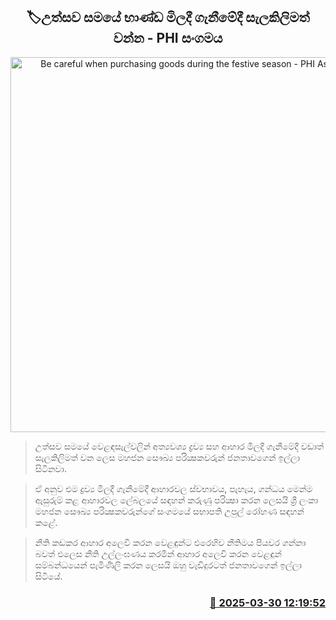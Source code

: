 <p align='center'><b><h2 align='center' title='Be careful when purchasing goods during the festive season - PHI Association'>🏷උත්සව සමයේ භාණ්ඩ මිලදී ගැනීමේදී සැලකිලිමත් ‍වන්න - PHI සංගමය</h2></b></p>
<p align='center'><img src='https://helakuru.sgp1.cdn.digitaloceanspaces.com/esana/images/lib/upul-rohana[1].jpg' width='600' alt='Be careful when purchasing goods during the festive season - PHI Association'></p>

> උත්සව සමයේ වෙළඳසැල්වලින් අත්‍යවශ්‍ය ද්‍රව්‍ය සහ ආහාර මිලදී ගැනීමේදී වඩාත් සැලකිලිමත් වන ලෙස මහජන සෞඛ්‍ය පරික්‍ෂකවරුන් ජනතාවගෙන් ඉල්ලා සිටිනවා.

> ඒ අනුව එම ද්‍රව්‍ය මිලදී ගැනීමේදී ආහාරවල ස්වභාවය, පැහැය, ගන්ධය මෙන්ම ඇසුරුම් කළ ආහාරවල ලේබලයේ සඳහන් කරුණු පරික්‍ෂා කරන ලෙසයි ශ්‍රී ලංකා මහජන සෞඛ්‍ය පරික්‍ෂකවරුන්ගේ සංගමයේ සභාපති උපුල් රෝහණ සඳහන් කළේ.

> නීති කඩකර ආහාර අලෙවි කරන වෙළඳුන්ට එරෙහිව නීතිමය පියවර ගන්නා බවත් එලෙස නීති උල්ලංඝණය කරමින් ආහාර අලෙවි කරන වෙළඳුන් සම්බන්ධයෙන් පැමිණිලි කරන ලෙසයි ඔහු වැඩිදුරටත් ජනතාවගෙන් ඉල්ලා සිටියේ.



<h3 align='right'><a href='https://www.helakuru.lk/esana/p/108785/'>📅 2025-03-30 12:19:52</a></h3>
